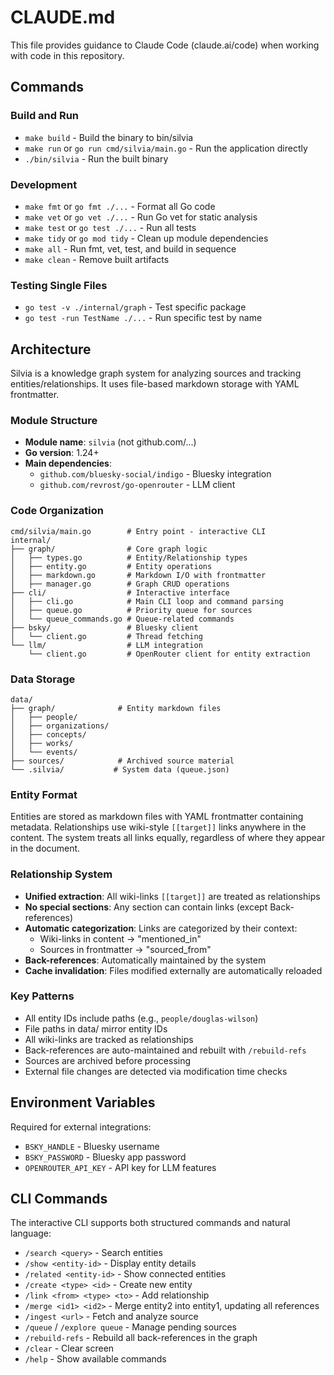 # CLAUDE.md

This file provides guidance to Claude Code (claude.ai/code) when working with code in this repository.

## Commands

### Build and Run
- `make build` - Build the binary to bin/silvia
- `make run` or `go run cmd/silvia/main.go` - Run the application directly
- `./bin/silvia` - Run the built binary

### Development
- `make fmt` or `go fmt ./...` - Format all Go code
- `make vet` or `go vet ./...` - Run Go vet for static analysis
- `make test` or `go test ./...` - Run all tests
- `make tidy` or `go mod tidy` - Clean up module dependencies
- `make all` - Run fmt, vet, test, and build in sequence
- `make clean` - Remove built artifacts

### Testing Single Files
- `go test -v ./internal/graph` - Test specific package
- `go test -run TestName ./...` - Run specific test by name

## Architecture

Silvia is a knowledge graph system for analyzing sources and tracking entities/relationships. It uses file-based markdown storage with YAML frontmatter.

### Module Structure
- **Module name**: `silvia` (not github.com/...)
- **Go version**: 1.24+
- **Main dependencies**: 
  - `github.com/bluesky-social/indigo` - Bluesky integration
  - `github.com/revrost/go-openrouter` - LLM client

### Code Organization
```
cmd/silvia/main.go        # Entry point - interactive CLI
internal/
├── graph/                # Core graph logic
│   ├── types.go          # Entity/Relationship types
│   ├── entity.go         # Entity operations
│   ├── markdown.go       # Markdown I/O with frontmatter
│   ├── manager.go        # Graph CRUD operations
├── cli/                  # Interactive interface
│   ├── cli.go            # Main CLI loop and command parsing
│   ├── queue.go          # Priority queue for sources
│   └── queue_commands.go # Queue-related commands
├── bsky/                 # Bluesky client
│   └── client.go         # Thread fetching
└── llm/                  # LLM integration
    └── client.go         # OpenRouter client for entity extraction
```

### Data Storage
```
data/
├── graph/              # Entity markdown files
│   ├── people/
│   ├── organizations/
│   ├── concepts/
│   ├── works/
│   └── events/
├── sources/            # Archived source material
└── .silvia/           # System data (queue.json)
```

### Entity Format
Entities are stored as markdown files with YAML frontmatter containing metadata. Relationships use wiki-style `[[target]]` links anywhere in the content. The system treats all links equally, regardless of where they appear in the document.

### Relationship System
- **Unified extraction**: All wiki-links `[[target]]` are treated as relationships
- **No special sections**: Any section can contain links (except Back-references)
- **Automatic categorization**: Links are categorized by their context:
  - Wiki-links in content → "mentioned_in"
  - Sources in frontmatter → "sourced_from"
- **Back-references**: Automatically maintained by the system
- **Cache invalidation**: Files modified externally are automatically reloaded

### Key Patterns
- All entity IDs include paths (e.g., `people/douglas-wilson`)
- File paths in data/ mirror entity IDs
- All wiki-links are tracked as relationships
- Back-references are auto-maintained and rebuilt with `/rebuild-refs`
- Sources are archived before processing
- External file changes are detected via modification time checks

## Environment Variables

Required for external integrations:
- `BSKY_HANDLE` - Bluesky username
- `BSKY_PASSWORD` - Bluesky app password
- `OPENROUTER_API_KEY` - API key for LLM features

## CLI Commands

The interactive CLI supports both structured commands and natural language:
- `/search <query>` - Search entities
- `/show <entity-id>` - Display entity details
- `/related <entity-id>` - Show connected entities
- `/create <type> <id>` - Create new entity
- `/link <from> <type> <to>` - Add relationship
- `/merge <id1> <id2>` - Merge entity2 into entity1, updating all references
- `/ingest <url>` - Fetch and analyze source
- `/queue` / `/explore queue` - Manage pending sources
- `/rebuild-refs` - Rebuild all back-references in the graph
- `/clear` - Clear screen
- `/help` - Show available commands

